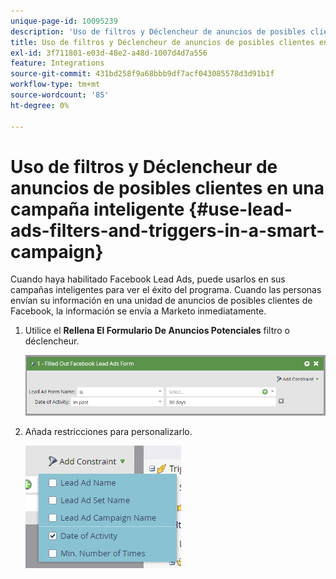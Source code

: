 ```yaml
---
unique-page-id: 10095239
description: 'Uso de filtros y Déclencheur de anuncios de posibles clientes en una campaña inteligente: documentos de Marketo, documentación del producto'
title: Uso de filtros y Déclencheur de anuncios de posibles clientes en una campaña inteligente
exl-id: 3f711801-e03d-48e2-a48d-1007d4d7a556
feature: Integrations
source-git-commit: 431bd258f9a68bbb9df7acf043085578d3d91b1f
workflow-type: tm+mt
source-wordcount: '85'
ht-degree: 0%

---
```


# Uso de filtros y Déclencheur de anuncios de posibles clientes en una campaña inteligente {#use-lead-ads-filters-and-triggers-in-a-smart-campaign}

Cuando haya habilitado Facebook Lead Ads, puede usarlos en sus campañas inteligentes para ver el éxito del programa. Cuando las personas envían su información en una unidad de anuncios de posibles clientes de Facebook, la información se envía a Marketo inmediatamente.

1. Utilice el **Rellena El Formulario De Anuncios Potenciales** filtro o déclencheur.

   ![](assets/image2016-8-5-11-3a18-3a31.png)

1. Añada restricciones para personalizarlo.

   ![](assets/image2016-8-5-11-3a19-3a27.png)
